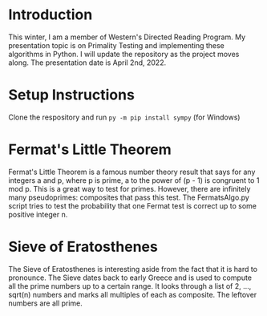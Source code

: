 # Introduction
This winter, I am a member of Western's Directed Reading Program. My presentation topic is on Primality Testing and implementing these algorithms in Python. I will update the repository as the project moves along. The presentation date is April 2nd, 2022.

# Setup Instructions
Clone the respository and run ```py -m pip install sympy``` (for Windows)

# Fermat's Little Theorem
Fermat's Little Theorem is a famous number theory result that says for any integers a and p, where p is prime, a to the power of (p - 1) is congruent to 1 mod p. This is a great way to test for primes. However, there are infinitely many pseudoprimes: composites that pass this test. The FermatsAlgo.py script tries to test the probability that one Fermat test is correct up to some positive integer n.

# Sieve of Eratosthenes
The Sieve of Eratosthenes is interesting aside from the fact that it is hard to pronounce. The Sieve dates back to early Greece and is used to compute all the prime numbers up to a certain range. It looks through a list of 2, ..., sqrt(n) numbers and marks all multiples of each as composite. The leftover numbers are all prime.
